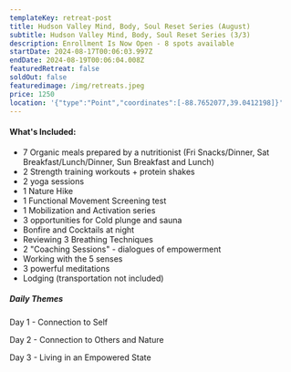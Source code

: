```yaml
---
templateKey: retreat-post
title: Hudson Valley Mind, Body, Soul Reset Series (August)
subtitle: Hudson Valley Mind, Body, Soul Reset Series (3/3)
description: Enrollment Is Now Open - 8 spots available
startDate: 2024-08-17T00:06:03.997Z
endDate: 2024-08-19T00:06:04.008Z
featuredRetreat: false
soldOut: false
featuredimage: /img/retreats.jpeg
price: 1250
location: '{"type":"Point","coordinates":[-88.7652077,39.0412198]}'
---
```

#### What's Included:

* 7 Organic meals prepared by a nutritionist (Fri Snacks/Dinner, Sat Breakfast/Lunch/Dinner, Sun Breakfast and Lunch)
* 2 Strength training workouts + protein shakes
* 2 yoga sessions
* 1 Nature Hike
* 1 Functional Movement Screening test
* 1 Mobilization and Activation series
* 3 opportunities for Cold plunge and sauna
* Bonfire and Cocktails at night
* Reviewing 3 Breathing Techniques
* 2 "Coaching Sessions" - dialogues of empowerment
* Working with the 5 senses
* 3 powerful meditations
* Lodging (transportation not included)



##### Daily Themes

Day 1 - Connection to Self

Day 2 - Connection to Others and Nature

Day 3 - Living in an Empowered State
